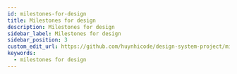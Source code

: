 ```yaml
---
id: milestones-for-design
title: Milestones for design
description: Milestones for design
sidebar_label: Milestones for design
sidebar_position: 3
custom_edit_url: https://github.com/huynhicode/design-system-project/milestones-for-design.md
keywords:
  - milestones for design
---
```



